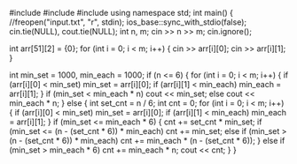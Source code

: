 #include <algorithm>
#include <iostream>
#include <vector>
using namespace std;
int main() {
  //freopen("input.txt", "r", stdin);
  ios_base::sync_with_stdio(false);
  cin.tie(NULL), cout.tie(NULL);
  int n, m;
  cin >> n >> m;
  cin.ignore();

  int arr[51][2] = {0};
  for (int i = 0; i < m; i++) {
    cin >> arr[i][0];
    cin >> arr[i][1];
  }

  int min_set = 1000, min_each = 1000;
  if (n <= 6) {
    for (int i = 0; i < m; i++) {
      if (arr[i][0] < min_set)
        min_set = arr[i][0];
      if (arr[i][1] < min_each)
        min_each = arr[i][1];
    }
    if (min_set < min_each * n)
      cout << min_set;
    else
      cout << min_each * n;
  } else {
    int set_cnt = n / 6;
    int cnt = 0;
    for (int i = 0; i < m; i++) {
      if (arr[i][0] < min_set)
        min_set = arr[i][0];
      if (arr[i][1] < min_each)
        min_each = arr[i][1];
    }
    if (min_set <= min_each * 6) {
      cnt += set_cnt * min_set;
      if (min_set <= (n - (set_cnt * 6)) * min_each)
        cnt += min_set;
      else if (min_set > (n - (set_cnt * 6)) * min_each)
        cnt += min_each * (n - (set_cnt * 6));
    } 
    else if (min_set > min_each * 6)
      cnt += min_each * n;
    cout << cnt;
  }
}
